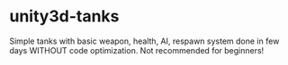 # unity3d-tanks

Simple tanks with basic weapon, health, AI, respawn system done in few days WITHOUT code optimization.
Not recommended for beginners!
